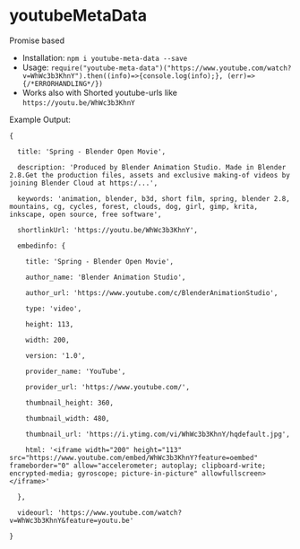 # youtubeMetaData

Promise based

- Installation: `npm i youtube-meta-data --save`
- Usage: `require("youtube-meta-data")("https://www.youtube.com/watch?v=WhWc3b3KhnY").then((info)=>{console.log(info);}, (err)=>{/*ERRORHANDLING*/})`
- Works also with Shorted youtube-urls like `https://youtu.be/WhWc3b3KhnY`


Example Output: 
```
{

  title: 'Spring - Blender Open Movie',

  description: 'Produced by Blender Animation Studio. Made in Blender 2.8.Get the production files, assets and exclusive making-of videos by joining Blender Cloud at https:/...',

  keywords: 'animation, blender, b3d, short film, spring, blender 2.8, mountains, cg, cycles, forest, clouds, dog, girl, gimp, krita, inkscape, open source, free software',

  shortlinkUrl: 'https://youtu.be/WhWc3b3KhnY',

  embedinfo: {

    title: 'Spring - Blender Open Movie',

    author_name: 'Blender Animation Studio',

    author_url: 'https://www.youtube.com/c/BlenderAnimationStudio',

    type: 'video',

    height: 113,

    width: 200,

    version: '1.0',

    provider_name: 'YouTube',

    provider_url: 'https://www.youtube.com/',

    thumbnail_height: 360,

    thumbnail_width: 480,

    thumbnail_url: 'https://i.ytimg.com/vi/WhWc3b3KhnY/hqdefault.jpg',

    html: '<iframe width="200" height="113" src="https://www.youtube.com/embed/WhWc3b3KhnY?feature=oembed" frameborder="0" allow="accelerometer; autoplay; clipboard-write; encrypted-media; gyroscope; picture-in-picture" allowfullscreen></iframe>'
  
  },

  videourl: 'https://www.youtube.com/watch?v=WhWc3b3KhnY&feature=youtu.be'

}
```